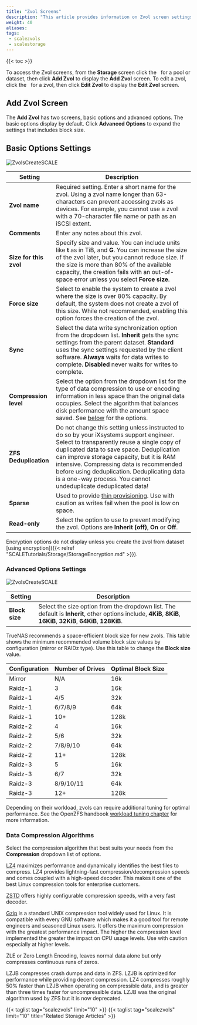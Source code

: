 ```yaml
---
title: "Zvol Screens"
description: "This article provides information on Zvol screen settings and functions."
weight: 40
aliases: 
tags:
 - scalezvols
 - scalestorage
---
```


{{< toc >}}

To access the Zvol screens, from the **Storage** screen click the <i class="fa fa-ellipsis-v" aria-hidden="true" title="Options"></i>&nbsp; for a pool or dataset, then click **Add Zvol** to display the **Add Zvol** screen. To edit a zvol, click the <i class="fa fa-ellipsis-v" aria-hidden="true" title="Options"></i>&nbsp; for a zvol, then click **Edit Zvol** to display the **Edit Zvol** screen.

## Add Zvol Screen
The **Add Zvol** has two screens, basic options and advanced options. The basic options display by default. Click **Advanced Options** to expand the settings that includes block size.

## Basic Options Settings

![ZvolsCreateSCALE](/images/SCALE/ZvolsCreateSCALE.png "Creating a new Zvol")

| Setting | Description |
|---------|-------------|
| **Zvol name** | Required setting. Enter a short name for the zvol. Using a zvol name longer than 63-characters can prevent accessing zvols as devices. For example, you cannot use a zvol with a 70-character file name or path as an iSCSI extent. |
| **Comments** | Enter any notes about this zvol. |
| **Size for this zvol** | Specify size and value. You can include units like **t** as in TiB, and **G**. You can increase the size of the zvol later, but you cannot reduce size. If the size is more than 80% of the available capacity, the creation fails with an out-of-space error unless you select **Force size**. |
| **Force size** | Select to enable the system to create a zvol where the size is over 80% capacity. By default, the system does not create a zvol of this size. While not recommended, enabling this option forces the creation of the zvol. |
| **Sync** | Select the data write synchronization option from the dropdown list. **Inherit** gets the sync settings from the parent dataset. **Standard** uses the sync settings requested by the client software. **Always** waits for data writes to complete. **Disabled** never waits for writes to complete. |
| **Compression level**  | Select the option from the dropdown list for the type of data compression to use or encoding information in less space than the original data occupies. Select the algorithm that balances disk performance with the amount space saved. See [below](#data-compression-algorithms) for the options. |
| **ZFS Deduplication** | Do not change this setting unless instructed to do so by your iXsystems support engineer. Select to transparently reuse a single copy of duplicated data to save space. Deduplication can improve storage capacity, but it is RAM intensive. Compressing data is recommended before using deduplication. Deduplicating data is a one-way process. You cannot undeduplicate deduplicated data! |
| **Sparse** | Used to provide [thin provisioning](https://searchstorage.techtarget.com/definition/thin-provisioning). Use with caution as writes fail when the pool is low on space. |
| **Read-only** | Select the option to use to prevent modifying the zvol. Options are **Inherit (off)**, **On** or **Off**. |

Encryption options do not display unless you create the zvol from dataset [using encryption]({{< relref "SCALETutorials/Storage/StorageEncryption.md" >}}).

### Advanced Options Settings

![ZvolsCreateSCALE](/images/SCALE/ZvolsCreateSCALE.png "Creating a new Zvol")

| Setting | Description |
|---------|-------------|
| **Block size** | Select the size option from the dropdown list. The default is **Inherit**, other options include, **4KiB**, **8KiB**, **16KiB**, **32KiB**, **64KiB**, **128KiB**. |

TrueNAS recommends a space-efficient block size for new zvols.
This table shows the minimum recommended volume block size values by configuration (mirror or RAIDz type).
Use this table to change the **Block size** value.

| Configuration | Number of Drives | Optimal Block Size | 
|---------------|------------------|--------------------|
| Mirror | N/A | 16k |
| Raidz-1 | 3 | 16k |
| Raidz-1 | 4/5 | 32k |
| Raidz-1 | 6/7/8/9 | 64k |
| Raidz-1 | 10+ | 128k |
| Raidz-2 | 4 | 16k |
| Raidz-2 | 5/6 | 32k |
| Raidz-2 | 7/8/9/10 | 64k |
| Raidz-2 | 11+ | 128k |
| Raidz-3 | 5 | 16k |
| Raidz-3 | 6/7 | 32k |
| Raidz-3 | 8/9/10/11 | 64k |
| Raidz-3 | 12+ | 128k |

Depending on their workload, zvols can require additional tuning for optimal performance.
See the OpenZFS handbook [workload tuning chapter](https://openzfs.github.io/openzfs-docs/Performance%20and%20Tuning/Workload%20Tuning.html) for more information.

### Data Compression Algorithms

Select the compression algorithm that best suits your needs from the **Compression** dropdown list of options.

[LZ4](https://manpages.debian.org/unstable/lz4/lz4.1.en.html) maximizes performance and dynamically identifies the best files to compress. LZ4 provides lightning-fast compression/decompression speeds and comes coupled with a high-speed decoder. This makes it one of the best Linux compression tools for enterprise customers.

[ZSTD](https://manpages.debian.org/unstable/zstd/zstd.1.en.html) offers highly configurable compression speeds, with a very fast decoder.

[Gzip](https://manpages.debian.org/unstable/gzip/gzip.1.en.html) is a standard UNIX compression tool widely used for Linux. It is compatible with every GNU software which makes it a good tool for remote engineers and seasoned Linux users. It offers the maximum compression with the greatest performance impact. The higher the compression level implemented the greater the impact on CPU usage levels. Use with caution especially at higher levels.

ZLE or Zero Length Encoding, leaves normal data alone but only compresses continuous runs of zeros. 

LZJB compresses crash dumps and data in ZFS. LZJB is optimized for performance while providing decent compression. LZ4 compresses roughly 50% faster than LZJB when operating on compressible data, and is greater than three times faster for uncompressible data. LZJB was the original algorithm used by ZFS but it is now deprecated.

{{< taglist tag="scalezvols" limit="10" >}}
{{< taglist tag="scalezvols" limit="10" title="Related Storage Articles" >}}